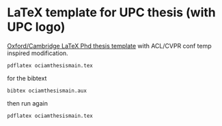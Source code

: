 # LaTeX template for UPC thesis (with UPC logo)
 [Oxford/Cambridge LaTeX Phd thesis template](https://github.com/mcmanigle/OxThesis) with ACL/CVPR conf temp inspired modification.


```
pdflatex ociamthesismain.tex 
```
for the bibtext

```
bibtex ociamthesismain.aux
``` 
then run again

```
pdflatex ociamthesismain.tex 
```
